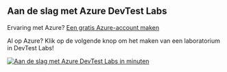 ## <a name="get-started-with-azure-devtest-labs"></a>Aan de slag met Azure DevTest Labs
Ervaring met Azure? [Een gratis Azure-account maken](https://azure.microsoft.com/free)

Al op Azure? Klik op de volgende knop om het maken van een laboratorium in DevTest Labs!

[![Aan de slag met Azure DevTest Labs in minuten](./media/devtest-lab-try-it-out/get-started.png)](http://go.microsoft.com/fwlink/?LinkID=627034&clcid=0x409)